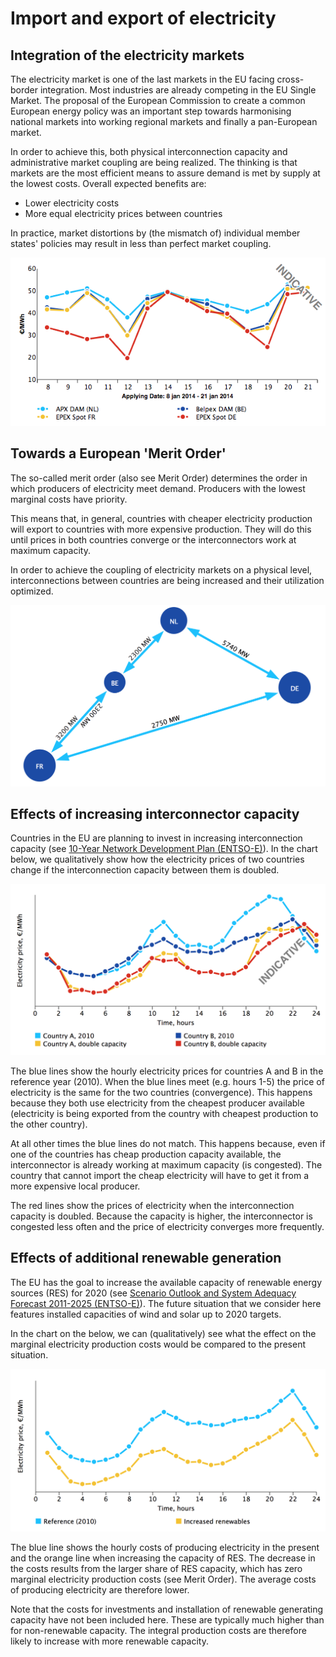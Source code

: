 # Import and export of electricity



## Integration of the electricity markets

The electricity market is one of the last markets in the EU facing cross-border integration. Most industries are already competing in the EU Single Market. The proposal of the European Commission to create a common European energy policy was an important step towards harmonising national markets into working regional markets and finally a pan-European market.

In order to achieve this, both physical interconnection capacity and administrative market coupling are being realized. The thinking is that markets are the most efficient means to assure demand is met by supply at the lowest costs. Overall expected benefits are: 

* Lower electricity costs 
* More equal electricity prices between countries

In practice, market distortions by (the mismatch of) individual member states' policies may result in less than perfect market coupling.

![CWE 'day ahead' electricity price](../images/20181221_CWE_day_ahead_electricity_price.png)

## Towards a European 'Merit Order'

The so-called merit order (also see Merit Order) determines the order in which producers of electricity meet demand. Producers with the lowest marginal costs have priority. 

This means that, in general, countries with cheaper electricity production will export to countries with more expensive production. They will do this until prices in both countries converge or the interconnectors work at maximum capacity. 

In order to achieve the coupling of electricity markets on a physical level, interconnections between countries are being increased and their utilization optimized.

![Hourly hydrogen demand chart](../images/20181221_interconnection_capacity.png)

## Effects of increasing interconnector capacity

Countries in the EU are planning to invest in increasing interconnection capacity (see [10-Year Network Development Plan (ENTSO-E)](https://refman.energytransitionmodel.com/publications/1829)). In the chart below, we qualitatively show how the electricity prices of two countries change if the interconnection capacity between them is doubled. 

![Hourly hydrogen storage chart](../images/20181221_effect_of_interconnector_capacity_on_electricity_price.png)

The blue lines show the hourly electricity prices for countries A and B in the reference year (2010). When the blue lines meet (e.g. hours 1-5) the price of electricity is the same for the two countries (convergence). This happens because they both use electricity from the cheapest producer available (electricity is being exported from the country with cheapest production to the other country). 

At all other times the blue lines do not match. This happens because, even if one of the countries has cheap production capacity available, the interconnector is already working at maximum capacity (is congested). The country that cannot import the cheap electricity will have to get it from a more expensive local producer. 

The red lines show the prices of electricity when the interconnection capacity is doubled. Because the capacity is higher, the interconnector is congested less often and the price of electricity converges more frequently.

## Effects of additional renewable generation

The EU has the goal to increase the available capacity of renewable energy sources (RES) for 2020 (see [Scenario Outlook and System Adequacy Forecast 2011-2025 (ENTSO-E)](https://refman.energytransitionmodel.com/publications/1830)). The future situation that we consider here features installed capacities of wind and solar up to 2020 targets. 

In the chart on the below, we can (qualitatively) see what the effect on the marginal electricity production costs would be compared to the present situation. 

![Hourly hydrogen storage chart](../images/20181221_additional_renewables_vs_marginal_costs.png)

The blue line shows the hourly costs of producing electricity in the present and the orange line when increasing the capacity of RES. The decrease in the costs results from the larger share of RES capacity, which has zero marginal electricity production costs (see Merit Order). The average costs of producing electricity are therefore lower. 

Note that the costs for investments and installation of renewable generating capacity have not been included here. These are typically much higher than for non-renewable capacity. The integral production costs are therefore likely to increase with more renewable capacity.
